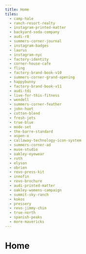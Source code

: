 ```yaml
---
title: Home
tiles:
  - camp-hale
  - ranch-resort-realty
  - instagram-printed-matter
  - backyard-soda-company
  - audi-r8
  - summers-corner-journal
  - instagram-badges
  - laurus
  - instagram-nyc
  - factory-identity
  - corner-house-cafe
  - fling
  - factory-brand-book-v10
  - summers-corner-grand-opening
  - happybunny
  - factory-brand-book-v11
  - audi-tdi
  - live-for-this-fitness
  - wendell
  - summers-corner-feather
  - john-huet
  - cotton-blend
  - fresh-jets
  - true-blue
  - mode-set
  - the-barre-standard
  - aspen-x
  - callaway-technology-icon-system
  - summers-corner-ad
  - muse-studio
  - oakley-eyewear
  - roth
  - elyson
  - obrien
  - revo-press-kit
  - innofin
  - revo-brochure
  - audi-printed-matter
  - oakley-womens-campaign
  - summit-sky-ranch
  - kokos
  - pressery
  - revo-jimmy-chin
  - true-north
  - spanish-peaks
  - more-mavericks
---
```


# Home
